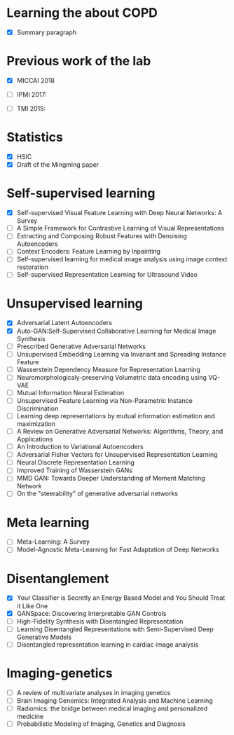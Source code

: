 # Learning the about COPD
- [X] Summary paragraph


# Previous work of the lab
- [X] MICCAI 2018
- [ ] IPMI 2017: 
- [ ] TMI 2015:


# Statistics
- [X] HSIC
- [X] Draft of the Mingming paper

# Self-supervised learning
- [X] Self-supervised Visual Feature Learning with Deep Neural Networks: A Survey
- [ ] A Simple Framework for Contrastive Learning of Visual Representations
- [ ] Extracting and Composing Robust Features with Denoising Autoencoders
- [ ] Context Encoders: Feature Learning by Inpainting
- [ ] Self-supervised learning for medical image analysis using image context restoration
- [ ] Self-supervised Representation Learning for Ultrasound Video

# Unsupervised learning
- [X] Adversarial Latent Autoencoders
- [X] Auto-GAN:Self-Supervised Collaborative Learning for Medical Image Synthesis
- [ ] Prescribed Generative Adversarial Networks
- [ ] Unsupervised Embedding Learning via Invariant and Spreading Instance Feature
- [ ] Wasserstein Dependency Measure for Representation Learning
- [ ] Neuromorphologicaly-preserving Volumetric data encoding using VQ-VAE
- [ ] Mutual Information Neural Estimation
- [ ] Unsupervised Feature Learning via Non-Parametric Instance Discrimination
- [ ] Learning deep representations by mutual information estimation and maximization
- [ ] A Review on Generative Adversarial Networks: Algorithms, Theory, and Applications
- [ ] An Introduction to Variational Autoencoders
- [ ] Adversarial Fisher Vectors for Unsupervised Representation Learning
- [ ] Neural Discrete Representation Learning
- [ ] Improved Training of Wasserstein GANs
- [ ] MMD GAN: Towards Deeper Understanding of Moment Matching Network
- [ ] On the "steerability" of generative adversarial networks

# Meta learning
- [ ] Meta-Learning: A Survey
- [ ] Model-Agnostic Meta-Learning for Fast Adaptation of Deep Networks

# Disentanglement
- [X] Your Classifier is Secretly an Energy Based Model and You Should Treat it Like One
- [X] GANSpace: Discovering Interpretable GAN Controls
- [ ] High-Fidelity Synthesis with Disentangled Representation
- [ ] Learning Disentangled Representations with Semi-Supervised Deep Generative Models
- [ ] Disentangled representation learning in cardiac image analysis

# Imaging-genetics
- [ ] A review of multivariate analyses in imaging genetics
- [ ] Brain Imaging Genomics: Integrated Analysis and Machine Learning
- [ ] Radiomics: the bridge between medical imaging and personalized medicine
- [ ] Probabilistic Modeling of Imaging, Genetics and Diagnosis
